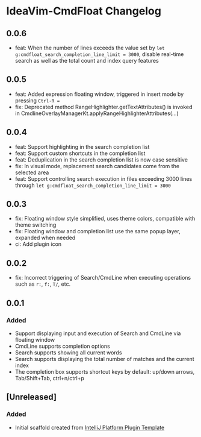 <!-- Keep a Changelog guide -> https://keepachangelog.com -->

# IdeaVim-CmdFloat Changelog

## 0.0.6

- feat: When the number of lines exceeds the value set by `let g:cmdfloat_search_completion_line_limit = 3000`, disable real-time search as well as the total count and index query features

## 0.0.5

- feat: Added expression floating window, triggered in insert mode by pressing `Ctrl-R =`
- fix: Deprecated method RangeHighlighter.getTextAttributes() is invoked in CmdlineOverlayManagerKt.applyRangeHighlighterAttributes(...)

## 0.0.4

- feat: Support highlighting in the search completion list
- feat: Support custom shortcuts in the completion list
- feat: Deduplication in the search completion list is now case sensitive
- fix: In visual mode, replacement search candidates come from the selected area
- feat: Support controlling search execution in files exceeding 3000 lines through `let g:cmdfloat_search_completion_line_limit = 3000`

## 0.0.3

- fix: Floating window style simplified, uses theme colors, compatible with theme switching
- fix: Floating window and completion list use the same popup layer, expanded when needed
- ci: Add plugin icon

## 0.0.2

- fix: Incorrect triggering of Search/CmdLine when executing operations such as `r:`, `f:`, `T/`, etc.

## 0.0.1

### Added

- Support displaying input and execution of Search and CmdLine via floating window
- CmdLine supports completion options
- Search supports showing all current words
- Search supports displaying the total number of matches and the current index
- The completion box supports shortcut keys by default: up/down arrows, Tab/Shift+Tab, ctrl+n/ctrl+p

## [Unreleased]
### Added
- Initial scaffold created from [IntelliJ Platform Plugin Template](https://github.com/JetBrains/intellij-platform-plugin-template)
